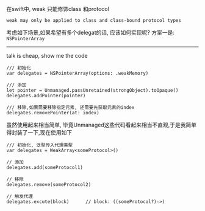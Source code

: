 在swift中, weak 只能修饰class 和protocol

```
weak may only be applied to class and class-bound protocol types
```
考虑如下场景,如果希望有多个delegat的话, 应该如何实现呢?
方案一是: ```NSPointerArray```

---
talk is cheap, show me the code
```
/// 初始化
var delegates = NSPointerArray(options: .weakMemory)

/// 添加
let pointer = Unmanaged.passUnretained(strongObject).toOpaque()
delegates.addPointer(pointer)

/// 移除,如果需要移除指定元素, 还需要先获取元素的index
delegates.removePointer(at: index)

```

虽然使用起来相当简单, 毕竟Unmanaged这些代码看起来相当不直观,于是我简单得封装了一下,现在使用如下
```
/// 初始化, 泛型传入代理类型
var delegates = WeakArray<someProtocol>()

// 添加
delegates.add(someProtocol1)

// 移除
delegates.remove(someProtocol2)

// 触发代理
delegates.excute(block)      // block: ((someProtocol?)->)
```

